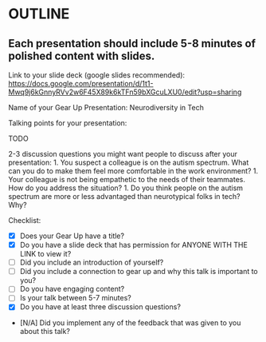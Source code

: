 # OUTLINE

## Each presentation should include 5-8 minutes of polished content with slides. 
  
  Link to your slide deck (google slides recommended): https://docs.google.com/presentation/d/1t1-Mwq9j6kGnnyRVv2w6F45X89k6kTFn59bXGcuLXU0/edit?usp=sharing
  
  Name of your Gear Up Presentation: Neurodiversity in Tech
  
  Talking points for your presentation:
  
  TODO
  
  2-3 discussion questions you might want people to discuss after your presentation:
    1. You suspect a colleague is on the autism spectrum. What can you do to make them feel more comfortable in the work environment?
    1. Your colleague is not being empathetic to the needs of their teammates. How do you address the situation?
    1. Do you think people on the autism spectrum are more or less advantaged than neurotypical folks in tech? Why?
    
Checklist: 

- [x] Does your Gear Up have a title?
- [x] Do you have a slide deck that has permission for ANYONE WITH THE LINK to view it?
- [ ] Did you include an introduction of yourself?
- [ ] Did you include a connection to gear up and why this talk is important to you?
- [ ] Do you have engaging content?
- [ ] Is your talk between 5-7 minutes?
- [x] Do you have at least three discussion questions?
- [N/A] Did you implement any of the feedback that was given to you about this talk?
